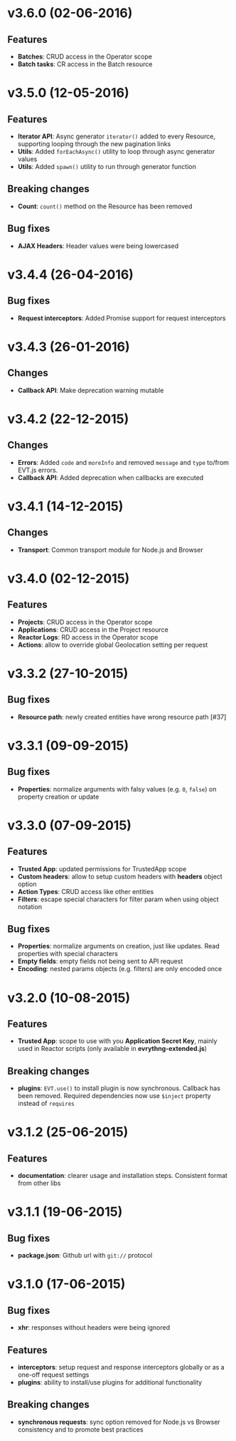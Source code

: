 # v3.6.0 (02-06-2016)

## Features

- **Batches**: CRUD access in the Operator scope
- **Batch tasks**: CR access in the Batch resource

# v3.5.0 (12-05-2016)

## Features

- **Iterator API**: Async generator `iterator()` added to every Resource, supporting looping 
through the new pagination links
- **Utils**: Added `forEachAsync()` utility to loop through async generator values
- **Utils**: Added `spawn()` utility to run through generator function

## Breaking changes

- **Count**: `count()` method on the Resource has been removed

## Bug fixes

- **AJAX Headers**: Header values were being lowercased

# v3.4.4 (26-04-2016)

## Bug fixes

- **Request interceptors**: Added Promise support for request interceptors

# v3.4.3 (26-01-2016)

## Changes

- **Callback API**: Make deprecation warning mutable

# v3.4.2 (22-12-2015)

## Changes

- **Errors**: Added `code` and `moreInfo` and removed `message` and `type` to/from EVT.js errors.
- **Callback API**: Added deprecation when callbacks are executed

# v3.4.1 (14-12-2015)

## Changes

- **Transport**: Common transport module for Node.js and Browser

# v3.4.0 (02-12-2015)

## Features

- **Projects**: CRUD access in the Operator scope
- **Applications**: CRUD access in the Project resource
- **Reactor Logs**: RD access in the Operator scope
- **Actions**: allow to override global Geolocation setting per request

# v3.3.2 (27-10-2015)

## Bug fixes

- **Resource path**: newly created entities have wrong resource path [#37]

# v3.3.1 (09-09-2015)

## Bug fixes

- **Properties**: normalize arguments with falsy values (e.g. `0`, `false`) on property creation or update

# v3.3.0 (07-09-2015)

## Features

- **Trusted App**: updated permissions for TrustedApp scope
- **Custom headers**: allow to setup custom headers with **headers** object option
- **Action Types**: CRUD access like other entities
- **Filters**: escape special characters for filter param when using object notation

## Bug fixes

- **Properties**: normalize arguments on creation, just like updates. Read properties with special characters
- **Empty fields**: empty fields not being sent to API request
- **Encoding**: nested params objects (e.g. filters) are only encoded once

# v3.2.0 (10-08-2015)

## Features

- **Trusted App**: scope to use with you **Application Secret Key**, mainly used in Reactor scripts 
(only available in **evrythng-extended.js**)

## Breaking changes

- **plugins**: `EVT.use()` to install plugin is now synchronous. Callback has been removed. Required dependencies
now use `$inject` property instead of `requires`

# v3.1.2 (25-06-2015)

## Features

- **documentation**: clearer usage and installation steps. Consistent format from other libs

# v3.1.1 (19-06-2015)

## Bug fixes

- **package.json**: Github url with `git://` protocol

# v3.1.0 (17-06-2015)

## Bug fixes

- **xhr**: responses without headers were being ignored

## Features

- **interceptors**: setup request and response interceptors globally or as a one-off request settings
- **plugins**: ability to install/use plugins for additional functionality

## Breaking changes

- **synchronous requests**: sync option removed for Node.js vs Browser consistency and to promote best practices
